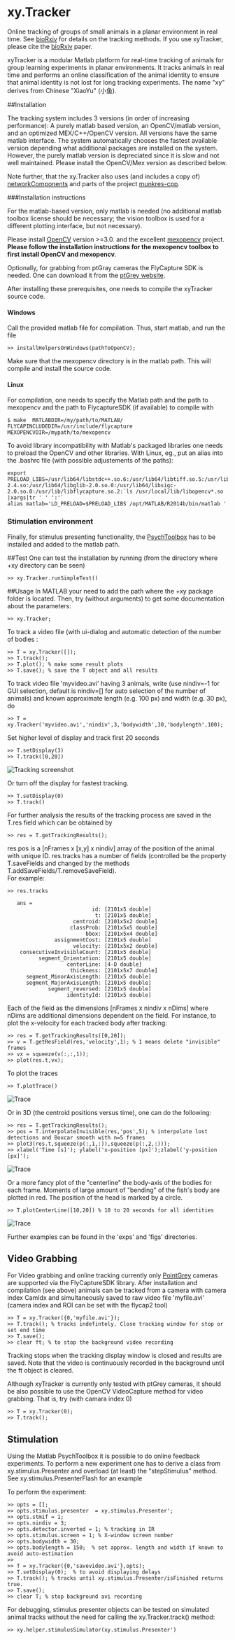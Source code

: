 # xy.Tracker
Online tracking of groups of small animals in a planar environment in real time. See [bioRxiv](http://dx.doi.org/10.1101/071308) for details on the tracking methods. If you use xyTracker, please cite the  [bioRxiv](http://dx.doi.org/10.1101/071308) paper. 


xyTracker is a modular Matlab platform for real-time tracking of
animals for group learning experiments in planar environments. 
It tracks animals in real time and performs an online classification of the animal identity to ensure that animal identity 
is not lost for long tracking experiments. The name "xy" derives from Chinese "XiaoYu" (小鱼).

##Installation

The tracking system includes 3 versions (in order of increasing performance): A purely matlab based version, an OpenCV/matlab version, and an optimized MEX/C++/OpenCV version. All versions have the same matlab interface. The system automatically chooses the fastest available version depending what additional packages are installed on the system.  However, the purely matlab version is depreciated since it is slow and not well maintained. Please install the OpenCV/Mex version as described below.

Note further, that the xy.Tracker also uses (and includes a copy of) [networkComponents](http://www.mathworks.com/matlabcentral/fileexchange/42040-find-network-components) and parts of the project [munkres-cpp](https://github.com/kaajo/munkres-cpp). 

###Installation instructions

For the matlab-based version, only matlab is needed (no additional matlab toolbox license should be necessary; the vision toolbox is used for a different plotting interface, but not necessary). 

Please install [OpenCV](http:///www.opencv.org) version >=3.0. and the excellent [mexopencv](https://github.com/kyamagu/mexopencv) project. **Please follow the installation instructions for the mexopencv toolbox to first install OpenCV and mexopencv**.  

Optionally, for grabbing from ptGray cameras the FlyCapture SDK is needed. One can download it from the [ptGrey website](http://www.ptgrey.com). 

After installing these prerequisites, one needs to compile the xyTracker source code. 

#### Windows
Call the provided matlab file for compilation. Thus, start matlab, and run the file
~~~~
>> installHelpersOnWindows(pathToOpenCV);
~~~~
Make sure that the mexopencv directory is in the matlab path.  This will compile and install the source code. 

#### Linux
For compilation, one needs to specify the Matlab path and the path to mexopencv and the path to FlycaptureSDK (if available) to compile with  
~~~~
$ make  MATLABDIR=/my/path/to/MATLAB/ FLYCAPINCLUDEDIR=/usr/include/flycapture MEXOPENCVDIR=/mypath/to/mexopencv
~~~~

To avoid library incompatibility with Matlab's packaged libraries one needs to preload the OpenCV and other libraries. With Linux, eg., put an alias into the .bashrc file (with possible adjustements of the paths):

~~~~
export PRELOAD_LIBS=/usr/lib64/libstdc++.so.6:/usr/lib64/libtiff.so.5:/usr/lib/libflycapture.so:/usr/lib64/libglibmm-2.4.so:/usr/lib64/libglib-2.0.so.0:/usr/lib64/libsigc-2.0.so.0:/usr/lib/libflycapture.so.2:`ls /usr/local/lib/libopencv*.so |xargs|tr ' ' ':'`
alias matlab='LD_PRELOAD=$PRELOAD_LIBS /opt/MATLAB/R2014b/bin/matlab '
~~~~ 

### Stimulation environment

Finally, for stimulus presenting functionality, the [PsychToolbox](http://psychtoolbox.org/) has to be installed and added to the matlab path. 

##Test
One can test the installation by running (from the directory where +xy directory can be seen)
~~~~
>> xy.Tracker.runSimpleTest()
~~~~

##Usage 
In MATLAB your need to add the path where the +xy package folder is located. Then, try (without arguments) to get some documentation about the parameters: 
~~~~
>> xy.Tracker;  
~~~~

To track a video file (with ui-dialog and automatic detection of the
number of bodies :
~~~~
>> T = xy.Tracker([]);  
>> T.track();   
>> T.plot(); % make some result plots  
>> T.save(); % save the T object and all results  
~~~~

To track video file 'myvideo.avi' having 3 animals, write (use nindiv=-1
for GUI selection, default is nindiv=[] for auto selection of the
number of animals) and known approximate length (e.g. 100 px) and width
(e.g. 30 px), do 
~~~~
>> T = xy.Tracker('myvideo.avi','nindiv',3,'bodywidth',30,'bodylength',100);  
~~~~

Set higher level of display and track first 20 seconds  
~~~~
>> T.setDisplay(3)  
>> T.track([0,20])  
~~~~

![Tracking screenshot](https://github.com/maljoras/xyTracker/blob/master/pics/track.png)

Or turn off the display for fastest tracking. 
~~~~
>> T.setDisplay(0)  
>> T.track()
~~~~

For further analysis the results of the tracking process are saved in the T.res field which can be obtained by
~~~~
>> res = T.getTrackingResults();
~~~~

res.pos is a [nFrames x [x,y] x nindiv] array of the position of the animal with unique ID.
res.tracks has a number of fields (controlled be the property T.saveFields and changed by the methods T.addSaveFields/T.removeSaveField).   
For example:

~~~~
>> res.tracks
   
   ans =  
                           id: [2101x5 double]  
                            t: [2101x5 double]  
                     centroid: [2101x5x2 double]  
                    classProb: [2101x5x5 double]  
                         bbox: [2101x5x4 double]  
               assignmentCost: [2101x5 double]  
                     velocity: [2101x5x2 double]  
    consecutiveInvisibleCount: [2101x5 double]  
          segment_Orientation: [2101x5 double]  
                   centerLine: [4-D double]  
                    thickness: [2101x5x7 double]   
      segment_MinorAxisLength: [2101x5 double]  
      segment_MajorAxisLength: [2101x5 double]  
             segment_reversed: [2101x5 double]  
                   identityId: [2101x5 double]  
~~~~

Each of the field as the dimensions [nFrames x nindiv x nDims] where
nDims are additional dimensions dependent on the field. For instance,
to plot the x-velocity for each tracked body after tracking:

~~~~
>> res = T.getTrackingResults([0,20]);  
>> v = T.getResField(res,'velocity',1); % 1 means delete "invisible" frames 
>> vx = squeeze(v(:,:,1)); 
>> plot(res.t,vx);  
~~~~

To plot the traces
~~~~
>> T.plotTrace()
~~~~

![Trace](https://github.com/maljoras/xyTracker/blob/master/pics/trace.jpg)


Or in 3D (the centroid positions versus time), one can do the following:
~~~~
>> res = T.getTrackingResults();
>> pos = T.interpolateInvisible(res,'pos',5); % interpolate lost detections and Boxcar smooth with n=5 frames
>> plot3(res.t,squeeze(p(:,1,:)),squeeze(p(:,2,:)));
>> xlabel('Time [s]'); ylabel('x-position [px]');zlabel('y-position [px]');
~~~~

![Trace](https://github.com/maljoras/xyTracker/blob/master/pics/trace3d.jpg)

Or a more fancy plot of the "centerline" the body-axis of the bodies for each frame. Moments of large amount of "bending" of the fish's body are plotted in red. The position of the head is marked by a circle. 

~~~~
>> T.plotCenterLine([10,20]) % 10 to 20 seconds for all identities   
~~~~
![Trace](https://github.com/maljoras/xyTracker/blob/master/pics/centerline.jpg)



Further examples can be found in the 'exps' and 'figs' directories.

## Video Grabbing

For Video grabbing and online tracking currently only
[PointGrey](https://www.ptgrey.com) cameras are supported via the
FlyCaptureSDK library. After installation and compilation (see above) animals can be tracked from a camera with
camera index CamIdx and simultaneously saved to raw video file
'myfile.avi' (camera index and ROI can be set with the flycap2 tool)

~~~~
>> T = xy.Tracker({0,'myfile.avi'});   
>> T.track(); % tracks indefintely. Close tracking window for stop or set end time  
>> T.save();  
>> clear ft; % to stop the background video recording  
~~~~

Tracking stops when the tracking display window is closed and results
are saved. Note that the video is continuously recorded in the
background until the ft object is cleared.

Although xyTracker is currently only tested with ptGrey cameras, it should be
also possible to use the OpenCV VideoCapture method for video grabbing. That is, try
(with camara index 0) 

~~~~
>> T = xy.Tracker(0);
>> T.track();
~~~~



## Stimulation

Using the Matlab PsychToolbox it is possible to do online feedback experiments. To perform a new experiment one has to derive a class from xy.stimulus.Presenter and overload (at least) the "stepStimulus" method. See xy.stimulus.PresenterFlash for an example

To perform the experiment:  

~~~~
>> opts = [];   
>> opts.stimulus.presenter  = xy.stimulus.Presenter';  
>> opts.stmif = 1;  
>> opts.nindiv = 3;  
>> opts.detector.inverted = 1; % tracking in IR  
>> opts.stimulus.screen = 1; % X-window screen number  
>> opts.bodywidth = 30;  
>> opts.bodylength = 150;  % set approx. length and width if known to avoid auto-estimation
>>   
>> T = xy.Tracker({0,'savevideo.avi'},opts);  
>> T.setDisplay(0);  % to avoid displaying delays  
>> T.track(); % tracks until xy.stimulus.Presenter/isFinished returns true.  
>> T.save();  
>> clear T; % stop background avi recording  
~~~~

For debugging, stimulus presenter objects can be tested on
simulated animal tracks without the need for calling the
xy.Tracker.track() method:

~~~~
>> xy.helper.stimulusSimulator(xy.stimulus.Presenter')
~~~~


